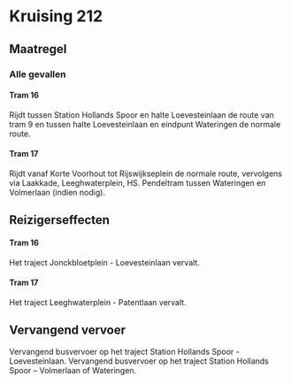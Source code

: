 # Kruising 212
## Maatregel
### Alle gevallen

#### Tram 16
Rijdt tussen Station Hollands Spoor en halte Loevesteinlaan de route van tram 9 en tussen halte Loevesteinlaan en eindpunt Wateringen de normale route.

#### Tram 17
Rijdt vanaf Korte Voorhout tot Rijswijkseplein de normale route, vervolgens via Laakkade, Leeghwaterplein, HS.
Pendeltram tussen Wateringen en Volmerlaan (indien nodig).

## Reizigerseffecten

#### Tram 16
Het traject Jonckbloetplein - Loevesteinlaan vervalt.

#### Tram 17
Het traject Leeghwaterplein - Patentlaan vervalt.

## Vervangend vervoer
Vervangend busvervoer op het traject Station Hollands Spoor - Loevesteinlaan.
Vervangend busvervoer op het traject Station Hollands Spoor – Volmerlaan of Wateringen.

